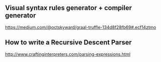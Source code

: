 ## Visual syntax rules generator + compiler generator

https://medium.com/@octskyward/graal-truffle-134d8f28fb69#.ecf14ztmo

## How to write a Recursive Descent Parser

http://www.craftinginterpreters.com/parsing-expressions.html
